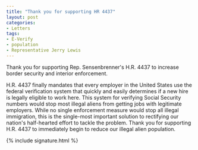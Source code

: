 ```yaml
---
title: "Thank you for supporting HR 4437"
layout: post
categories:
- Letters
tags:
- E-Verify
- population
- Representative Jerry Lewis
---
```


Thank you for supporting Rep. Sensenbrenner's H.R. 4437 to increase border security and interior enforcement.

H.R. 4437 finally mandates that every employer in the United States use the federal verification system that quickly and easily determines if a new hire is legally eligible to work here. This system for verifying Social Security numbers would stop most illegal aliens from getting jobs with legitimate employers. While no single enforcement measure would stop all illegal immigration, this is the single-most important solution to rectifying our nation's half-hearted effort to tackle the problem. Thank you for supporting H.R. 4437 to immediately begin to reduce our illegal alien population.

{% include signature.html %}
